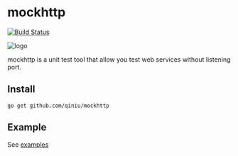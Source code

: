 mockhttp
========

[![Build Status](https://travis-ci.org/qiniu/mockhttp.png?branch=master)](https://travis-ci.org/qiniu/mockhttp)

![logo](http://qiniutek.com/images/logo-2.png)

mockhttp is a unit test tool that allow you test web services without listening port.


## Install

```
go get github.com/qiniu/mockhttp
```

## Example

See [examples](https://github.com/qiniu/mockhttp/tree/develop/examples)

